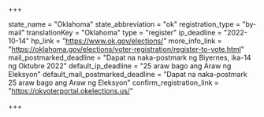 +++

state_name = "Oklahoma"
state_abbreviation = "ok"
registration_type = "by-mail"
translationKey = "Oklahoma"
type = "register"
ip_deadline = "2022-10-14"
hp_link = "https://www.ok.gov/elections/"
more_info_link = "https://oklahoma.gov/elections/voter-registration/register-to-vote.html"
mail_postmarked_deadline = "Dapat na naka-postmark ng Biyernes, ika-14 ng Oktubre 2022"
default_ip_deadline = "25 araw bago ang Araw ng Eleksyon"
default_mail_postmarked_deadline = "Dapat na naka-postmark  25 araw bago ang Araw ng Eleksyon"
confirm_registration_link = "https://okvoterportal.okelections.us/"

+++